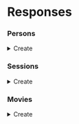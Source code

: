 # Responses

### Persons

<details>
  <summary>Create</summary>

  curl:
  ```
  curl -kv -H 'content-type: application/json' -X 'POST' -d '{ "first_name": "root", "last_name": "admin", "email": "root@root.com", "password": "123456"}' 'http://localhost:3000/api/v1/people' | jq
  ```

  expected status: 201

  expected output:
  ```json
  {
    "first_name": "root",
    "last_name": "admin",
    "email": "root@root.com"
  }
  ```
</details>

### Sessions

<details>
  <summary>Create</summary>

  curl:
  ```
  curl -kv -H 'content-type: application/json' -X 'POST' -d '{ "email": "root@root.com", "password": "123456" }' 'http://localhost:3000/api/v1/sessions' | jq
  ```

  expected status: 201

  expected output:
  ```json
  {
    "token": "eyJhbGciOiJIUzI1NiJ9.eyJkYXRhIjoxMSwiZXhwIjoxNjAwODUzNTY4fQ.-YMcYqNv4rxhmu63qvjIee3FWIbvFJTO4Q2mV4_FX_g"
  }
  ```
</details>

### Movies

<details>
  <summary>Create</summary>

  curl:
  ```
  curl -kv -H 'content-type: application/json' -H 'authorization: bearer eyJhbGciOiJIUzI1NiJ9.eyJkYXRhIjoxMSwiZXhwIjoxNjAwODg4NTk4fQ.9rZJDeUMiGoam7_h0M_U6KX-7BTynIM3zATh4hKZLX8' -X 'POST' -d '{ "title": "Back to the future", "released_at": "28/04/2000", "movie_people_attributes": [{"role": "actors", "person_id": "11"}] }' 'http://localhost:3000/api/v1/movies' | jq
  ```

  expected status: 201
  
  expected output:
  ```json
  {
    "title": "Back to the future",
    "release_year": "MM",
    "cascating": [
      {
        "first_name": "root",
        "last_name": "admin",
        "email": "root@root.com",
        "role": "actors"
      }
    ]
  }
  ```
</details>
